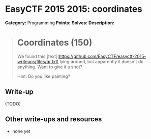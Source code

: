 # EasyCTF 2015 2015: coordinates

**Category:** Programming
**Points:** 
**Solves:** 
**Description:**

> # Coordinates (150)
> 
> 
> We found this [text](<https://github.com/EasyCTF/easyctf-2015-writeups/files/qr.txt)> lying around, but apparently it doesn't do anything. Want to give it a shot?
> 
> 
> Hint: Do you like painting?


## Write-up

(TODO)

## Other write-ups and resources

* none yet
